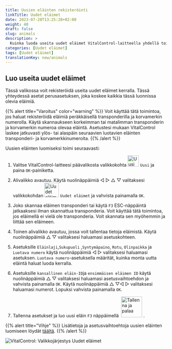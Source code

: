 ```yaml
---
title: Uusien eläinten rekisteröinti
linkTitle: Uudet eläimet
date: 2023-07-28T13:25:28+02:00
weight: 40
draft: false
slug: animals
description: >
  Kuinka luoda useita uudet eläimet VitalControl-laitteella yhdellä toimenpiteellä.
categories: [Uudet eläimet]
tags: [Uudet eläimet]
translationKey: new/animals
---
```

## Luo useita uudet eläimet

Tässä valikossa voit rekisteröidä useita uudet eläimet kerralla. Tässä yhteydessä asetat perusasetuksen, joka koskee kaikkia tässä luonnissa olevia eläimiä.

{{% alert title="Varoitus" color="warning" %}}
Voit käyttää tätä toimintoa, jos haluat rekisteröidä eläimiä peräkkäisellä transponderilla ja korvamerkin numerolla. Käytä skannaukseen korkeimman tai matalimman transponderin ja korvamerkin numeroa olevaa eläintä. Asetustesi mukaan VitalControl laskee jatkuvasti ylös- tai alaspäin seuraavien luotavien eläinten transponderi- ja korvamerkkinumeroita.
{{% /alert %}}

Uusien eläinten luomiseksi toimi seuraavasti:

1. Valitse VitalControl-laitteesi päävalikosta valikkokohta <img src="/icons/main/new-animal.svg" width="35" align="bottom" alt="Uusi eläin" /> `Uusi` ja paina `OK`-painiketta.

2. Alivalikko avautuu. Käytä nuolinäppäimiä ◁ ▷ △ ▽ valitaksesi valikkokohdan <img src="/icons/main/new-animals.svg" width="45" align="bottom" alt="Uudet eläimet" /> `Uudet eläimet` ja vahvista painamalla `OK`.

3. Joko skannaa eläimen transponderi tai käytä `F3` ESC-näppäintä jatkaaksesi ilman skannattua transponderia. Voit käyttää tätä toimintoa, jos eläimellä ei vielä ole transponderia. Voit skannata sen myöhemmin ja liittää sen eläimeen.

4. Toinen alivalikko avautuu, jossa voit tallentaa tietoja eläimistä. Käytä nuolinäppäimiä △ ▽ valitaksesi haluamasi asetuskohteen.

5. Asetuksille `Eläinlaji`,`Sukupuoli` ,`Syntymäpaino`, `Rotu`, `Olinpaikka` ja `Luotava numero` käytä nuolinäppäimiä ◁ ▷ valitaksesi haluamasi asetuksen. `Luotava numero`-asetuksella määrität, kuinka monta uutta eläintä haluat luoda kerralla.

6. Asetuksille `kansallinen eläin-ID`ja `ensimmäisen eläimen ID` käytä nuolinäppäimiä △ ▽ valitaksesi haluamasi asetusvaihtoehdon ja vahvista painamalla `OK`. Käytä nuolinäppäimiä △ ▽◁ ▷ valitaksesi haluamasi numerot. Lopuksi vahvista painamalla `OK`.

7. Tallenna asetukset ja luo uusi eläin `F3` näppäimellä &nbsp;<img src="/icons/footer/save_exit.svg" width="65" align="bottom" alt="Tallenna ja palaa" />&nbsp;.

{{% alert title="Vihje" %}}
Lisätietoja ja asetusvaihtoehtoja uusien eläinten luomiseen löydät [täältä](../../settings/animal-registration/).
{{% /alert %}}

   ![VitalControl: Valikkojärjestys Uudet eläimet](../images/newanimals.png "Luo uudet eläimet")
